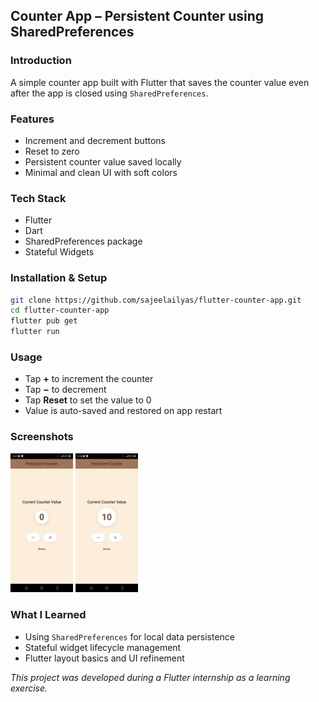 ## Counter App – Persistent Counter using SharedPreferences

### Introduction

A simple counter app built with Flutter that saves the counter value even after the app is closed using `SharedPreferences`.


### Features

* Increment and decrement buttons
* Reset to zero
* Persistent counter value saved locally
* Minimal and clean UI with soft colors


### Tech Stack

* Flutter
* Dart
* SharedPreferences package
* Stateful Widgets


### Installation & Setup

```bash
git clone https://github.com/sajeelailyas/flutter-counter-app.git  
cd flutter-counter-app  
flutter pub get  
flutter run  
```


### Usage

* Tap **+** to increment the counter
* Tap **−** to decrement
* Tap **Reset** to set the value to 0
* Value is auto-saved and restored on app restart


### Screenshots

<img src="assets/WhatsApp Image 2025-06-09 at 16.00.15_70d9d5ed.jpg" alt="" width="100"/>
  
<img src="assets/WhatsApp Image 2025-06-09 at 16.00.08_f3cd0259.jpg" alt="" width="100"/>


### What I Learned

* Using `SharedPreferences` for local data persistence
* Stateful widget lifecycle management
* Flutter layout basics and UI refinement

*This project was developed during a Flutter internship as a learning exercise.*


